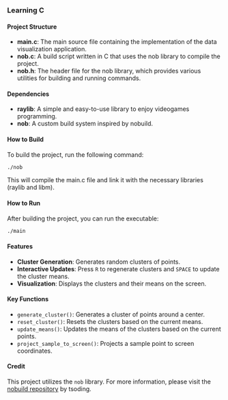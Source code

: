 ### Learning C

#### Project Structure

- **main.c**: The main source file containing the implementation of the data visualization application.
- **nob.c**: A build script written in C that uses the nob library to compile the project.
- **nob.h**: The header file for the nob library, which provides various utilities for building and running commands.

#### Dependencies

- **raylib**: A simple and easy-to-use library to enjoy videogames programming.
- **nob**: A custom build system inspired by nobuild.

#### How to Build

To build the project, run the following command:

```sh
./nob
```

This will compile the main.c file and link it with the necessary libraries (raylib and libm).

#### How to Run

After building the project, you can run the executable:

```sh
./main
```

#### Features

- **Cluster Generation**: Generates random clusters of points.
- **Interactive Updates**: Press `R` to regenerate clusters and `SPACE` to update the cluster means.
- **Visualization**: Displays the clusters and their means on the screen.

#### Key Functions

- `generate_cluster()`: Generates a cluster of points around a center.
- `reset_cluster()`: Resets the clusters based on the current means.
- `update_means()`: Updates the means of the clusters based on the current points.
- `project_sample_to_screen()`: Projects a sample point to screen coordinates.

#### Credit

This project utilizes the `nob` library. For more information, please visit the [nobuild repository](https://github.com/tsoding/nobuild) by tsoding.
